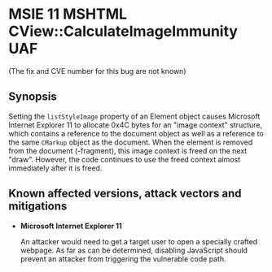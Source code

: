 MSIE 11 MSHTML CView::CalculateImageImmunity UAF
=====================================

(The fix and CVE number for this bug are not known)

Synopsis
--------
Setting the `listStyleImage` property of an Element object causes Microsoft
Internet Explorer 11 to allocate 0x4C bytes for an "image context" structure,
which contains a reference to the document object as well as a reference to the
same `CMarkup` object as the document. When the element is removed from the
document (-fragment), this image context is freed on the next "draw". However,
the code continues to use the freed context almost immediately after it is
freed.

Known affected versions, attack vectors and mitigations
-----------------------
+ **Microsoft Internet Explorer 11**

  An attacker would need to get a target user to open a specially crafted
  webpage. As far as can be determined, disabling JavaScript should prevent an
  attacker from triggering the vulnerable code path.
